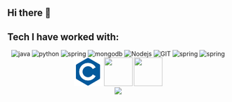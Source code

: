 ## Hi there 👋

<h2> Tech I have worked with: </h2>

<div>
<!-- <img align="right" alt="GIF" src="https://raw.githubusercontent.com/rahul-jha98/rahul-jha98/main/techstack.gif" width="360px"/> -->
</div>

<div align="center">
      <img src="https://www.vectorlogo.zone/logos/java/java-icon.svg" alt="java"           width="75" height="75"/> 
      <img src="https://www.vectorlogo.zone/logos/python/python-icon.svg" alt="python"     width="65" height="65"/>
<!--       <img src="https://www.vectorlogo.zone/logos/pytorch/pytorch-icon.svg" alt="pytorch" width="65" height="65"/> -->
      <img src="https://www.vectorlogo.zone/logos/springio/springio-icon.svg" alt="spring" width="65" height="65"/>
      <img src="https://www.vectorlogo.zone/logos/reactjs/reactjs-icon.svg" alt="mongodb"  width="65" height="65"/>
      <img src="https://www.vectorlogo.zone/logos/typescriptlang/typescriptlang-icon.svg" alt="Nodejs"     width="65" height="65"/>
      <img src="https://www.vectorlogo.zone/logos/git-scm/git-scm-icon.svg" alt="GIT"      width="65" height="65"/> 
<!--       <img src="https://www.vectorlogo.zone/logos/mongodb/mongodb-icon.svg" alt="mongodb"  width="65" height="75"/>
      <img src="https://www.vectorlogo.zone/logos/gradle/gradle-icon.svg" alt="mongodb"    width="75" height="75"/>
      <img src="https://www.vectorlogo.zone/logos/rust-lang/rust-lang-icon.svg" alt="rust" width="65" height="75"/>
      <img src="https://www.vectorlogo.zone/logos/golang/golang-official.svg" alt="golang" width="75" height="75"/>
      <img src="https://www.vectorlogo.zone/logos/apache_kafka/apache_kafka-icon.svg" alt="kafka" width="75" height="75"/>
      <img src="https://www.vectorlogo.zone/logos/docker/docker-icon.svg" alt="docker" width="75" height="75"/>
      <img src="https://www.vectorlogo.zone/logos/helmsh/helmsh-icon.svg" alt="kubernetes" width="75" height="75"/> -->
      <img src="https://bimi.entrust.net/ultralytics.com/logo.svg" alt="spring" width="65" height="65"/>
      <img src="https://www.vectorlogo.zone/logos/postgresql/postgresql-icon.svg" alt="spring" width="65" height="65"/>
      <img src="https://raw.githubusercontent.com/devicons/devicon/2ae2a900d2f041da66e950e4d48052658d850630/icons/c/c-plain.svg" width="65" height="65">
      <img src="https://www.vectorlogo.zone/logos/lua/lua-icon.svg" width="65" height="65">
      <img src="https://www.vectorlogo.zone/logos/nextjs/nextjs-icon.svg" width="65" height="65">
 
</div>

<div align="center">
<!--       <img src="https://github-readme-stats.vercel.app/api?username=jessicaliu03&theme=default&show_icons=true&hide_border=true&count_private=true"> -->
</div>

<div align="center">
      <img src="https://github-readme-streak-stats.herokuapp.com/?user=jessicaliu03&theme=default&hide_border=true" >
</div>

<div align="center">
<!--       <img src="https://github-readme-stats.vercel.app/api/top-langs/?username=jessicaliu03&theme=default&show_icons=true&hide_border=true&layout=compact" > -->
</div>

<div>
<!--   - 📖 Currently Reading: **The Alchemist** by Paul Coelho. -->
</div>


<!--
**JessicaLiu03/JessicaLiu03** is a ✨ _special_ ✨ repository because its `README.md` (this file) appears on your GitHub profile.

Here are some ideas to get you started:

- 🔭 I’m currently working on ...
- 🌱 I’m currently learning ...
- 👯 I’m looking to collaborate on ...
- 🤔 I’m looking for help with ...
- 💬 Ask me about ...
- 📫 How to reach me: ...
- 😄 Pronouns: ...
- ⚡ Fun fact: ...
-->
